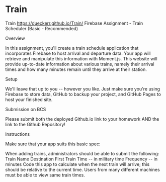 # Train
Train
https://dueckerr.github.io/Train/
Firebase Assignment - Train Scheduler (Basic - Recommended)

Overview

In this assignment, you'll create a train schedule application that incorporates Firebase to host arrival and departure data. Your app will retrieve and manipulate this information with Moment.js. This website will provide up-to-date information about various trains, namely their arrival times and how many minutes remain until they arrive at their station.


Setup


We'll leave that up to you -- however you like. Just make sure you're using Firebase to store data, GitHub to backup your project, and GitHub Pages to host your finished site.



Submission on BCS


Please submit both the deployed Github.io link to your homework AND the link to the Github Repository!



Instructions



Make sure that your app suits this basic spec:


When adding trains, administrators should be able to submit the following:
Train Name
Destination 
First Train Time -- in military time
Frequency -- in minutes
Code this app to calculate when the next train will arrive; this should be relative to the current time.
Users from many different machines must be able to view same train times.
